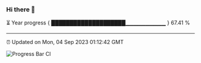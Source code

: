### Hi there 👋

⏳ Year progress { ████████████████████▁▁▁▁▁▁▁▁▁▁ } 67.41 %

---

⏰ Updated on Mon, 04 Sep 2023 01:12:42 GMT

![Progress Bar CI](https://github.com/ZhaoGui/ZhaoGui/workflows/Progress%20Bar%20CI/badge.svg)
